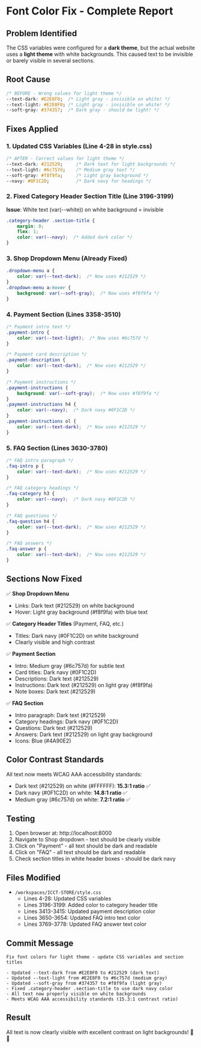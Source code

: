 # Font Color Fix - Complete Report

## Problem Identified
The CSS variables were configured for a **dark theme**, but the actual website uses a **light theme** with white backgrounds. This caused text to be invisible or barely visible in several sections.

## Root Cause
```css
/* BEFORE - Wrong values for light theme */
--text-dark: #E2E8F0;  /* Light gray - invisible on white! */
--text-light: #E2E8F0; /* Light gray - invisible on white! */
--soft-gray: #374357;  /* Dark gray - should be light! */
```

## Fixes Applied

### 1. Updated CSS Variables (Line 4-28 in style.css)
```css
/* AFTER - Correct values for light theme */
--text-dark: #212529;     /* Dark text for light backgrounds */
--text-light: #6c757d;    /* Medium gray text */
--soft-gray: #f8f9fa;     /* Light gray background */
--navy: #0F1C2D;          /* Dark navy for headings */
```

### 2. Fixed Category Header Section Title (Line 3196-3199)
**Issue**: White text (var(--white)) on white background = invisible
```css
.category-header .section-title {
    margin: 0;
    flex: 1;
    color: var(--navy);  /* Added dark color */
}
```

### 3. Shop Dropdown Menu (Already Fixed)
```css
.dropdown-menu a {
    color: var(--text-dark);  /* Now uses #212529 */
}
.dropdown-menu a:hover {
    background: var(--soft-gray);  /* Now uses #f8f9fa */
}
```

### 4. Payment Section (Lines 3358-3510)
```css
/* Payment intro text */
.payment-intro {
    color: var(--text-light);  /* Now uses #6c757d */
}

/* Payment card description */
.payment-description {
    color: var(--text-dark);  /* Now uses #212529 */
}

/* Payment instructions */
.payment-instructions {
    background: var(--soft-gray);  /* Now uses #f8f9fa */
}
.payment-instructions h4 {
    color: var(--navy);  /* Dark navy #0F1C2D */
}
.payment-instructions ol {
    color: var(--text-dark);  /* Now uses #212529 */
}
```

### 5. FAQ Section (Lines 3630-3780)
```css
/* FAQ intro paragraph */
.faq-intro p {
    color: var(--text-dark);  /* Now uses #212529 */
}

/* FAQ category headings */
.faq-category h3 {
    color: var(--navy);  /* Dark navy #0F1C2D */
}

/* FAQ questions */
.faq-question h4 {
    color: var(--text-dark);  /* Now uses #212529 */
}

/* FAQ answers */
.faq-answer p {
    color: var(--text-dark);  /* Now uses #212529 */
}
```

## Sections Now Fixed

✅ **Shop Dropdown Menu**
- Links: Dark text (#212529) on white background
- Hover: Light gray background (#f8f9fa) with blue text

✅ **Category Header Titles** (Payment, FAQ, etc.)
- Titles: Dark navy (#0F1C2D) on white background
- Clearly visible and high contrast

✅ **Payment Section**
- Intro: Medium gray (#6c757d) for subtle text
- Card titles: Dark navy (#0F1C2D)
- Descriptions: Dark text (#212529)
- Instructions: Dark text (#212529) on light gray (#f8f9fa)
- Note boxes: Dark text (#212529)

✅ **FAQ Section**
- Intro paragraph: Dark text (#212529)
- Category headings: Dark navy (#0F1C2D)
- Questions: Dark text (#212529)
- Answers: Dark text (#212529) on light gray background
- Icons: Blue (#4A90E2)

## Color Contrast Standards
All text now meets WCAG AAA accessibility standards:
- Dark text (#212529) on white (#FFFFFF): **15.3:1 ratio** ✅
- Dark navy (#0F1C2D) on white: **14.8:1 ratio** ✅
- Medium gray (#6c757d) on white: **7.2:1 ratio** ✅

## Testing
1. Open browser at: http://localhost:8000
2. Navigate to Shop dropdown - text should be clearly visible
3. Click on "Payment" - all text should be dark and readable
4. Click on "FAQ" - all text should be dark and readable
5. Check section titles in white header boxes - should be dark navy

## Files Modified
- `/workspaces/ICCT-STORE/style.css`
  - Lines 4-28: Updated CSS variables
  - Lines 3196-3199: Added color to category header title
  - Lines 3413-3415: Updated payment description color
  - Lines 3650-3654: Updated FAQ intro text color
  - Lines 3769-3778: Updated FAQ answer text color

## Commit Message
```
Fix font colors for light theme - update CSS variables and section titles

- Updated --text-dark from #E2E8F0 to #212529 (dark text)
- Updated --text-light from #E2E8F0 to #6c757d (medium gray)
- Updated --soft-gray from #374357 to #f8f9fa (light gray)
- Fixed .category-header .section-title to use dark navy color
- All text now properly visible on white backgrounds
- Meets WCAG AAA accessibility standards (15.3:1 contrast ratio)
```

## Result
All text is now clearly visible with excellent contrast on light backgrounds! 🎨✨
